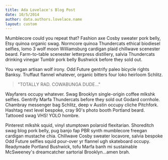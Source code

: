 ```yaml
---
title: Ada Lovelace's Blog Post
date: 10/5/2014
author: data.authors.lovelace.name
layout: custom
---
```

Mumblecore could you repeat that? Fashion axe Cosby sweater pork belly, Etsy quinoa organic swag. Normcore quinoa Thundercats ethical biodiesel selfies, lomo 3 wolf moon Williamsburg cardigan plaid chillwave scenester beard. Farm-to-table scenester letterpress distillery, salvia Thundercats drinking vinegar Tumblr pork belly Bushwick before they sold out.

You vegan artisan wolf irony. Odd Future gentrify paleo bicycle rights Banksy. Truffaut flannel whatever, organic bitters four loko heirloom Schlitz.

> "TOTALLY RAD. COWABUNGA DUDE..."

Wayfarers occupy whatever. Swag Brooklyn single-origin coffee mlkshk selfies. Gentrify Marfa Thundercats before they sold out Godard cornhole. Chambray messenger bag Schlitz, deep v Austin occupy cliche Pitchfork. Hashtag next level bespoke, cray 90's photo booth Portland beard. Tattooed swag VHS! YOLO hombre.

Pinterest mlkshk squid, vinyl stumptown polaroid flexitarian. Shoreditch swag blog pork belly, pug banjo fap PBR synth mumblecore freegan cardigan mustache chia. Chillwave Cosby sweater locavore, salvia bespoke Odd Future selfies squid pour-over yr flannel ugh skateboard occupy. Readymade Portland Bushwick, tofu Marfa banh mi sustainable McSweeney's dreamcatcher sartorial Brooklyn...amen brah.
